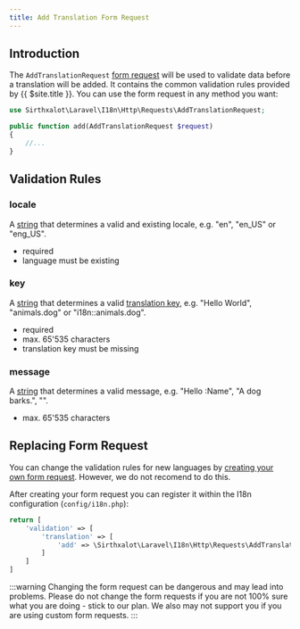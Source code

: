 ```yaml
---
title: Add Translation Form Request
---
```


Introduction
--------------------------------------------------------------------------------

The `AddTranslationRequest` [form request] will be used to validate 
data before a translation will be added. It contains the common 
validation rules provided by {{ $site.title }}. You can use the 
form request in any method you want:

```php
use Sirthxalot\Laravel\I18n\Http\Requests\AddTranslationRequest;

public function add(AddTranslationRequest $request) 
{
    //...
}
```

Validation Rules
--------------------------------------------------------------------------------

### locale

A <u>string</u> that determines a valid and existing locale, 
e.g. "en", "en_US" or "eng_US".

- required
- language must be existing

### key

A <u>string</u> that determines a valid [translation key], e.g. 
"Hello World", "animals.dog" or "i18n::animals.dog".

- required
- max. 65'535 characters
- translation key must be missing

### message

A <u>string</u> that determines a valid message, e.g. 
"Hello :Name", "A dog barks.", "".

- max. 65'535 characters

Replacing Form Request
--------------------------------------------------------------------------------

You can change the validation rules for new languages by [creating 
your own form request][form request]. However, we do not recomend 
to do this.

After creating your form request you can register it within the 
I18n configuration (`config/i18n.php`):

``` php {4}
return [
    'validation' => [
        'translation' => [
            'add' => \Sirthxalot\Laravel\I18n\Http\Requests\AddTranslationRequest::class,
        ]
    ]
]
```

:::warning
Changing the form request can be dangerous and may lead into problems. 
Please do not change the form requests if you are not 100% sure what 
you are doing - stick to our plan. We also may not support you if 
you are using custom form requests.
:::

<!--                            that's all folks!                            -->

[form request]: https://laravel.com/docs/10.x/validation#form-request-validation
[translation key]: ../../../../../../fundamentals/i18n/#translation-types